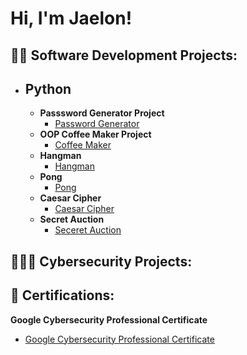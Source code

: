 <h1>Hi, I'm Jaelon! 
<h2>👨‍💻 Software Development Projects:</h2>
  
- <h2><b>Python</b></h2>
  
  - <b>Passsword Generator Project</b>
    - [Password Generator](https://github.com/jaerobbins03/password_generator)
  - <b>OOP Coffee Maker Project</b>
    - [Coffee Maker](https://github.com/jaerobbins03/coffee_maker)
  - <b>Hangman</b>
    - [Hangman](https://github.com/jaerobbins03/hangman)
  - <b>Pong</b>
    - [Pong](https://github.com/jaerobbins03/pong)
  - <b>Caesar Cipher</b>
    - [Caesar Cipher](https://github.com/jaerobbins03/caesar-cipher)
  - <b>Secret Auction</b>
    - [Seceret Auction](https://github.com/jaerobbins03/secret_auction)
    
<h2>👨🏽‍💻 Cybersecurity Projects:</h2>

<h2>📃 Certifications:</h2>

<b>Google Cybersecurity Professional Certificate</b>
  - [Google Cybersecurity Professional Certificate](https://github.com/jaerobbins03/certifications)


